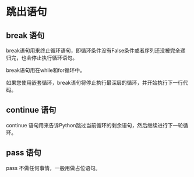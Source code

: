 # 跳出语句

## break 语句

break语句用来终止循环语句，即循环条件没有False条件或者序列还没被完全递归完，也会停止执行循环语句。

break语句用在while和for循环中。

如果您使用嵌套循环，break语句将停止执行最深层的循环，并开始执行下一行代码。

## continue 语句

continue 语句用来告诉Python跳过当前循环的剩余语句，然后继续进行下一轮循环。

## pass 语句

pass 不做任何事情，一般用做占位语句。
